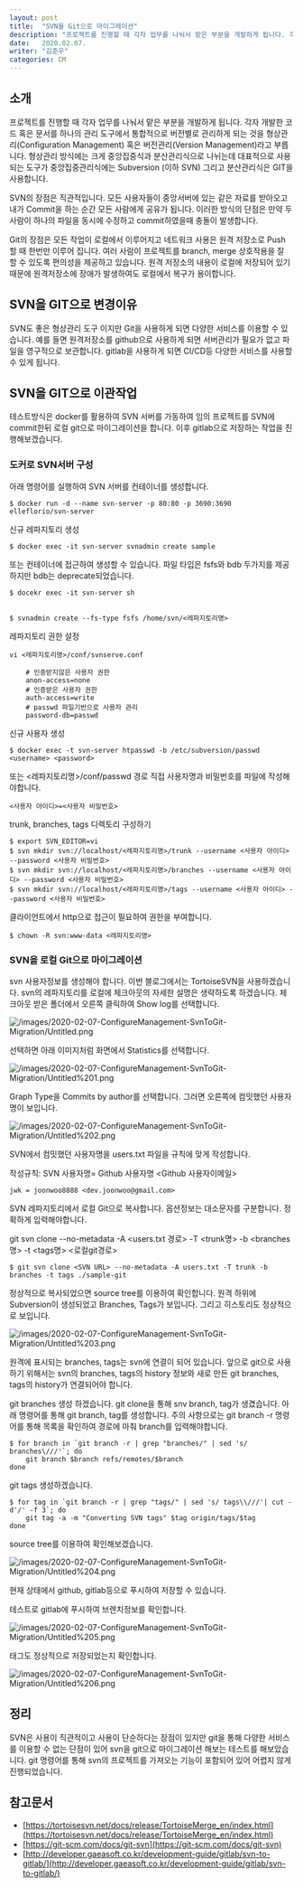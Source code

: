 ```yaml
---
layout: post
title:  "SVN을 Git으로 마이그레이션"
description: "프로젝트를 진행할 때 각자 업무를 나눠서 맡은 부분을 개발하게 됩니다. 각자 개발한 코드 혹은 문서를 하나의 관리 도구에서 통합적으로 버전별로 관리하게 되는 것을 형상관리(Configuration Management) 혹은 버전관리(Version Management)라고 부릅니다. 형상관리 방식에는 크게 중앙집중식과 분산관리식으로 나뉘는데 대표적으로 사용되는  도구가 중앙집중관리식에는 Subversion (이하 SVN) 그리고 분산관리식은 GIT을 사용합니다.   "
date:   2020.02.07.
writer: "김준우"
categories: CM
---
```

## 소개

프로젝트를 진행할 때 각자 업무를 나눠서 맡은 부분을 개발하게 됩니다. 각자 개발한 코드 혹은 문서를 하나의 관리 도구에서 통합적으로 버전별로 관리하게 되는 것을 형상관리(Configuration Management) 혹은 버전관리(Version Management)라고 부릅니다. 형상관리 방식에는 크게 중앙집중식과 분산관리식으로 나뉘는데 대표적으로 사용되는  도구가 중앙집중관리식에는 Subversion (이하 SVN) 그리고 분산관리식은 GIT을 사용합니다.   

SVN의 장점은 직관적입니다. 모든 사용자들이 중앙서버에 있는 같은 자료를 받아오고 내가 Commit을 하는 순간 모든 사람에게 공유가 됩니다. 이러한 방식의 단점은 만약 두 사람이 하나의 파일을 동시에 수정하고 commit하였을때 충돌이 발생합니다. 

Git의 장점은 모든 작업이 로컬에서 이루어지고 네트워크 사용은 원격 저장소로 Push 할 때 한번만 이루어 집니다. 여러 사람이 프로젝트를 branch, merge 상호작용을 잘 할 수 있도록 편의성을 제공하고 있습니다. 원격 저장소의 내용이 로컬에 저장되어 있기 때문에 원격저장소에 장애가 발생하여도 로컬에서 복구가 용이합니다.


## SVN을 GIT으로 변경이유

SVN도 좋은 형상관리 도구 이지만 Git을 사용하게 되면 다양한 서비스를 이용할 수 있습니다. 예를 들면 원격저장소를 github으로 사용하게 되면 서버관리가 필요가 없고 파일을 영구적으로 보관합니다. gitlab을 사용하게 되면 CI/CD등 다양한 서비스를 사용할 수 있게 됩니다.

## SVN을 GIT으로 이관작업

테스트방식은 docker를 활용하여 SVN 서버를 가동하여 임의 프로젝트를 SVN에 commit한뒤 로컬 git으로 마이그레이션을 합니다. 이후 gitlab으로 저장하는 작업을 진행해보겠습니다.


### 도커로 SVN서버 구성
아래 명령어를 실행하여 SVN 서버를 컨테이너를 생성합니다.
```
$ docker run -d --name svn-server -p 80:80 -p 3690:3690 elleflorio/svn-server
```


신규 레파지토리 생성
```
$ docker exec -it svn-server svnadmin create sample
```

또는 컨테이너에 접근하여 생성할 수 있습니다. 파일 타입은 fsfs와 bdb 두가지를 제공하지만 bdb는 deprecate되었습니다. 

```
$ docekr exec -it svn-server sh 


$ svnadmin create --fs-type fsfs /home/svn/<레파지토리명>
```
    

레파지토리 권한 설정

```
vi <레파지토리명>/conf/svnserve.conf

    # 인증받지않은 사용자 권한
    anon-access=none
    # 인증받은 사용자 권한
    auth-access=write
    # passwd 파일기반으로 사용자 관리
    password-db=passwd
```


신규 사용자 생성
```
$ docker exec -t svn-server htpasswd -b /etc/subversion/passwd <username> <password>
```

또는 <레파지토리명>/conf/passwd 경로 직접 사용자명과 비밀번호를 파일에 작성해야합니다. 

```
<사용자 아이디>=<사용자 비밀번호>
```


trunk, branches, tags 디렉토리 구성하기

```
$ export SVN_EDITOR=vi
$ svn mkdir svn://localhost/<레파지토리명>/trunk --username <사용자 아이디> --password <사용자 비밀번호>
$ svn mkdir svn://localhost/<레파지토리명>/branches --username <사용자 아이디> --password <사용자 비밀번호>
$ svn mkdir svn://localhost/<레파지토리명>/tags --username <사용자 아이디> --password <사용자 비밀번호>
```


클라이언트에서 http으로 접근이 필요하여 권한을 부여합니다.

```
$ chown -R svn:www-data <레파지토리명>
```

### SVN을 로컬 Git으로 마이그레이션

svn 사용자정보를 생성해야 합니다. 이번 블로그에서는 TortoiseSVN을 사용하겠습니다. svn의 레파지토리를 로컬에 체크아웃의 자세한 설명은 생략하도록 하겠습니다. 체크아웃 받은 폴더에서 오른쪽 클릭하여 Show log를 선택합니다.

![/images/2020-02-07-ConfigureManagement-SvnToGit-Migration/Untitled.png](/images/2020-02-07-ConfigureManagement-SvnToGit-Migration/Untitled.png)

선택하면 아래 이미지처럼 화면에서 Statistics를 선택합니다.

![/images/2020-02-07-ConfigureManagement-SvnToGit-Migration/Untitled%201.png](/images/2020-02-07-ConfigureManagement-SvnToGit-Migration/Untitled%201.png)

Graph Type을 Commits by author를 선택합니다. 그러면 오른쪽에 컴밋했던 사용자명이 보입니다. 

![/images/2020-02-07-ConfigureManagement-SvnToGit-Migration/Untitled%202.png](/images/2020-02-07-ConfigureManagement-SvnToGit-Migration/Untitled%202.png)

SVN에서 컴밋했던 사용자명을 users.txt 파일을 규칙에 맞게 작성합니다.

작성규칙: SVN 사용자명= Github 사용자명 <Github 사용자이메일>

```
jwk = joonwoo8888 <dev.joonwoo@gmail.com>
```

SVN 레파지토리에서 로컬 Git으로 복사합니다. 옵션정보는 대소문자를 구분합니다. 정확하게 입력해야합니다.

git svn clone <SVN URL> --no-metadata -A <users.txt 경로> -T <trunk명> -b <branches명> -t <tags명> <로컬git경로>

```
$ git svn clone <SVN URL> --no-metadata -A users.txt -T trunk -b branches -t tags ./sample-git
```
    

정상적으로 복사되었으면 source tree를 이용하여 확인합니다. 원격 하위에 Subversion이 생성되었고 Branches, Tags가 보입니다. 그리고 히스토리도 정상적으로 보입니다.

![/images/2020-02-07-ConfigureManagement-SvnToGit-Migration/Untitled%203.png](/images/2020-02-07-ConfigureManagement-SvnToGit-Migration/Untitled%203.png)

원격에 표시되는 branches, tags는 svn에 연결이 되어 있습니다. 앞으로 git으로 사용하기 위해서는 svn의 branches, tags의 history 정보와 새로 만든 git branches, tags의 history가 연결되어야 합니다.

git branches 생성 하겠습니다. git clone을 통해 snv branch, tag가 생겼습니다. 아래 명령어를 통해 git branch, tag를 생성합니다. 주의 사항으로는 git branch -r 명령어를 통해 목록을 확인하여 경로에 마춰 branch를 입력해야합니다.
```
$ for branch in `git branch -r | grep "branches/" | sed 's/ branches\///'`; do
    git branch $branch refs/remotes/$branch
done
```
    

git tags 생성하겠습니다.

```
$ for tag in `git branch -r | grep "tags/" | sed 's/ tags\\///'| cut -d'/' -f 3`; do
    git tag -a -m "Converting SVN tags" $tag origin/tags/$tag
done
```

source tree를 이용하여 확인해보겠습니다.

![/images/2020-02-07-ConfigureManagement-SvnToGit-Migration/Untitled%204.png](/images/2020-02-07-ConfigureManagement-SvnToGit-Migration/Untitled%204.png)

현재 상태에서 github, gitlab등으로 푸시하여 저장할 수 있습니다.

테스트로 gitlab에 푸시하여 브렌치정보를 확인합니다.

![/images/2020-02-07-ConfigureManagement-SvnToGit-Migration/Untitled%205.png](/images/2020-02-07-ConfigureManagement-SvnToGit-Migration/Untitled%205.png)

태그도 정상적으로 저장되었는지 확인합니다.

![/images/2020-02-07-ConfigureManagement-SvnToGit-Migration/Untitled%206.png](/images/2020-02-07-ConfigureManagement-SvnToGit-Migration/Untitled%206.png)


## 정리

SVN은 사용이 직관적이고 사용이 단순하다는 장점이 있지만 git을 통해 다양한 서비스를 이용할 수 없는 단점이 있어 svn을 git으로 마이그레이션 해보는 테스트를 해보았습니다. git 명령어를 통해 svn의 프로젝트를 가져오는 기능이 포함되어 있어  어렵지 않게 진행되었습니다.


## 참고문서

- [https://tortoisesvn.net/docs/release/TortoiseMerge_en/index.html](https://tortoisesvn.net/docs/release/TortoiseMerge_en/index.html)
- [https://git-scm.com/docs/git-svn](https://git-scm.com/docs/git-svn)
- [http://developer.gaeasoft.co.kr/development-guide/gitlab/svn-to-gitlab/](http://developer.gaeasoft.co.kr/development-guide/gitlab/svn-to-gitlab/)

